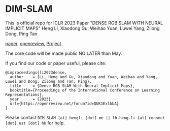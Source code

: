 # DIM-SLAM
This is official repo for ICLR 2023 Paper "DENSE RGB SLAM WITH NEURAL IMPLICIT MAPS"
Heng Li, Xiaodong Gu, Weihao Yuan, Luwei Yang, Zilong Dong, Ping Tan

[paper](https://openreview.net/pdf?id=QUK1ExlbbA), [openreview](https://openreview.net/forum?id=QUK1ExlbbA), [Project](https://poptree.github.io/DIM-SLAM/)


The core code will be made public NO LATER than May.

If you find our code or paper useful, please cite:
```
@inproceedings{li2023dense,
  author    = {Li, Heng and Gu, Xiaodong and Yuan, Weihao and Yang, Luwei and Dong, Zilong and Tan, Ping},
  title     = {Dense RGB SLAM With Neural Implicit Maps},
  booktitle={Proceedings of the International Conference on Learning Representations},
  year      = {2023},
  url={https://openreview.net/forum?id=QUK1ExlbbA}
}
```

Please contact `DIM_SLAM [at] hengli [dot] me || lh.heng.li [at] connect [dot] ust [dot] hk` for help.
